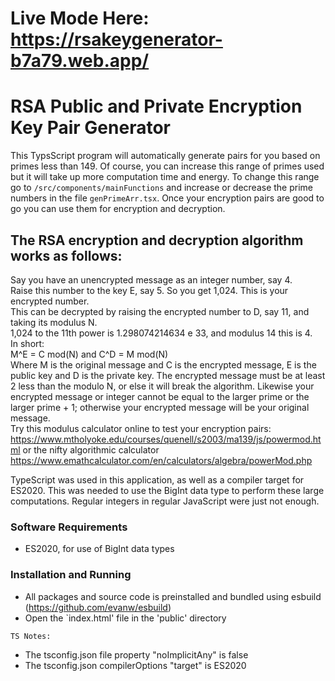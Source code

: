 # Live Mode Here: https://rsakeygenerator-b7a79.web.app/

# RSA Public and Private Encryption Key Pair Generator
This TypsScript program will automatically generate pairs for you based on primes less than 149.
Of course, you can increase this range of primes used but it will take up more computation time and energy. To change this range go to ```/src/components/mainFunctions``` and increase or decrease the prime numbers in the file ```genPrimeArr.tsx```. Once your encryption pairs are good to go you can use them for encryption and decryption. <br> 

## The RSA encryption and decryption algorithm works as follows: 
Say you have an unencrypted message as an integer number, say 4. <br>
Raise this number to the key E, say 5. So you get 1,024. This is your encrypted number. <br>
This can be decrypted by raising the encrypted number to D, say 11, and taking its modulus N. <br>
1,024 to the 11th power is 1.298074214634 e 33, and modulus 14 this is 4. <br>
In short: <br>
M^E = C mod(N) and C^D = M mod(N) <br>
Where M is the original message and C is the encrypted message, E is the public key and D is the private key. The encrypted message must be at least 2 less than the modulo N, or else it will break the algorithm. Likewise your encrypted message or integer cannot be equal to the larger prime or the larger prime + 1; otherwise your encrypted message will be your original message. <br>
Try this modulus calculator online to test your encryption pairs: <a> https://www.mtholyoke.edu/courses/quenell/s2003/ma139/js/powermod.html </a> or the nifty algorithmic calculator <a>https://www.emathcalculator.com/en/calculators/algebra/powerMod.php</a> <br>

TypeScript was used in this application, as well as a compiler target for ES2020. This was needed to use the BigInt data type to perform these large computations. Regular integers in regular JavaScript were just not enough. <br> 


### Software Requirements 
* ES2020, for use of BigInt data types

### Installation and Running 
* All packages and source code is preinstalled and bundled using esbuild (https://github.com/evanw/esbuild)
* Open the `index.html' file in the 'public' directory

```TS Notes: ```
- The tsconfig.json file property "noImplicitAny" is false
- The tsconfig.json compilerOptions "target" is ES2020